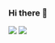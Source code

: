 ### Hi there 👋

<a style="all: unset;" href="https://github.com/anuraghazra/github-readme-stats">
  <img align="top" src="https://github-readme-stats.vercel.app/api?username=tarlepp&count_private=true&show_icons=true&theme=github_dark" />
</a>

<a style="all: unset;" href="https://github.com/anuraghazra/github-readme-stats">
  <img align="top" src="https://github-readme-stats.vercel.app/api/top-langs/?username=tarlepp&theme=dark" />
</a>

<!--
**tarlepp/tarlepp** is a ✨ _special_ ✨ repository because its `README.md` (this file) appears on your GitHub profile.

Here are some ideas to get you started:

- 🔭 I’m currently working on ...
- 🌱 I’m currently learning ...
- 👯 I’m looking to collaborate on ...
- 🤔 I’m looking for help with ...
- 💬 Ask me about ...
- 📫 How to reach me: ...
- 😄 Pronouns: ...
- ⚡ Fun fact: ...
-->
